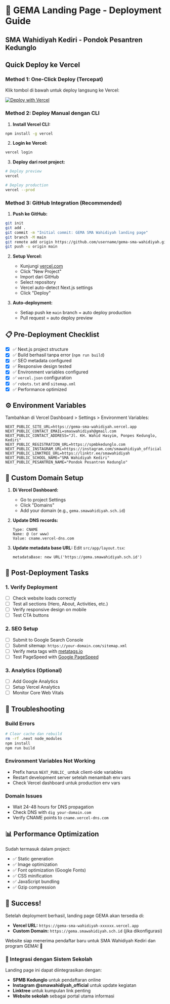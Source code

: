 # 🚀 GEMA Landing Page - Deployment Guide
## SMA Wahidiyah Kediri - Pondok Pesantren Kedunglo

## Quick Deploy ke Vercel

### Method 1: One-Click Deploy (Tercepat)

Klik tombol di bawah untuk deploy langsung ke Vercel:

[![Deploy with Vercel](https://vercel.com/button)](https://vercel.com/new/clone?repository-url=https://github.com/username/gema-sma-wahidiyah)

### Method 2: Deploy Manual dengan CLI

1. **Install Vercel CLI:**
```bash
npm install -g vercel
```

2. **Login ke Vercel:**
```bash
vercel login
```

3. **Deploy dari root project:**
```bash
# Deploy preview
vercel

# Deploy production
vercel --prod
```

### Method 3: GitHub Integration (Recommended)

1. **Push ke GitHub:**
```bash
git init
git add .
git commit -m "Initial commit: GEMA SMA Wahidiyah landing page"
git branch -M main
git remote add origin https://github.com/username/gema-sma-wahidiyah.git
git push -u origin main
```

2. **Setup Vercel:**
   - Kunjungi [vercel.com](https://vercel.com)
   - Click "New Project"
   - Import dari GitHub
   - Select repository
   - Vercel auto-detect Next.js settings
   - Click "Deploy"

3. **Auto-deployment:**
   - Setiap push ke `main` branch = auto deploy production
   - Pull request = auto deploy preview

## 📋 Pre-Deployment Checklist

- [x] ✅ Next.js project structure
- [x] ✅ Build berhasil tanpa error (`npm run build`)
- [x] ✅ SEO metadata configured
- [x] ✅ Responsive design tested
- [x] ✅ Environment variables configured
- [x] ✅ `vercel.json` configuration
- [x] ✅ `robots.txt` and `sitemap.xml`
- [x] ✅ Performance optimized

## ⚙️ Environment Variables

Tambahkan di Vercel Dashboard > Settings > Environment Variables:

```
NEXT_PUBLIC_SITE_URL=https://gema-sma-wahidiyah.vercel.app
NEXT_PUBLIC_CONTACT_EMAIL=smaswahidiyah@gmail.com
NEXT_PUBLIC_CONTACT_ADDRESS="Jl. KH. Wahid Hasyim, Ponpes Kedunglo, Kediri"
NEXT_PUBLIC_REGISTRATION_URL=https://spmbkedunglo.com
NEXT_PUBLIC_INSTAGRAM_URL=https://instagram.com/smawahidiyah_official
NEXT_PUBLIC_LINKTREE_URL=https://linktr.ee/smawahidiyah
NEXT_PUBLIC_SCHOOL_NAME="SMA Wahidiyah Kediri"
NEXT_PUBLIC_PESANTREN_NAME="Pondok Pesantren Kedunglo"
```

## 🔗 Custom Domain Setup

1. **Di Vercel Dashboard:**
   - Go to project Settings
   - Click "Domains" 
   - Add your domain (e.g., `gema.smawahidiyah.sch.id`)

2. **Update DNS records:**
   ```
   Type: CNAME
   Name: @ (or www)
   Value: cname.vercel-dns.com
   ```

3. **Update metadata base URL:**
   Edit `src/app/layout.tsx`:
   ```tsx
   metadataBase: new URL('https://gema.smawahidiyah.sch.id')
   ```

## 🎯 Post-Deployment Tasks

### 1. Verify Deployment
- [ ] Check website loads correctly
- [ ] Test all sections (Hero, About, Activities, etc.)
- [ ] Verify responsive design on mobile
- [ ] Test CTA buttons

### 2. SEO Setup
- [ ] Submit to Google Search Console
- [ ] Submit sitemap: `https://your-domain.com/sitemap.xml`
- [ ] Verify meta tags with [metatags.io](https://metatags.io)
- [ ] Test PageSpeed with [Google PageSpeed](https://pagespeed.web.dev)

### 3. Analytics (Optional)
- [ ] Add Google Analytics
- [ ] Setup Vercel Analytics
- [ ] Monitor Core Web Vitals

## 🔧 Troubleshooting

### Build Errors
```bash
# Clear cache dan rebuild
rm -rf .next node_modules
npm install
npm run build
```

### Environment Variables Not Working
- Prefix harus `NEXT_PUBLIC_` untuk client-side variables
- Restart development server setelah menambah env vars
- Check Vercel dashboard untuk production env vars

### Domain Issues
- Wait 24-48 hours for DNS propagation
- Check DNS with `dig your-domain.com`
- Verify CNAME points to `cname.vercel-dns.com`

## 📊 Performance Optimization

Sudah termasuk dalam project:
- ✅ Static generation 
- ✅ Image optimization
- ✅ Font optimization (Google Fonts)
- ✅ CSS minification
- ✅ JavaScript bundling
- ✅ Gzip compression

## 🎉 Success!

Setelah deployment berhasil, landing page GEMA akan tersedia di:
- **Vercel URL:** `https://gema-sma-wahidiyah-xxxxxx.vercel.app`
- **Custom Domain:** `https://gema.smawahidiyah.sch.id` (jika dikonfigurasi)

Website siap menerima pendaftar baru untuk SMA Wahidiyah Kediri dan program GEMA! 🚀

### 📱 Integrasi dengan Sistem Sekolah

Landing page ini dapat diintegrasikan dengan:
- **SPMB Kedunglo** untuk pendaftaran online
- **Instagram @smawahidiyah_official** untuk update kegiatan
- **Linktree** untuk kumpulan link penting
- **Website sekolah** sebagai portal utama informasi
